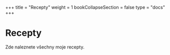 +++
title = "Recepty"
weight = 1
bookCollapseSection = false
type = "docs"
+++

# Recepty

Zde naleznete všechny moje recepty.

